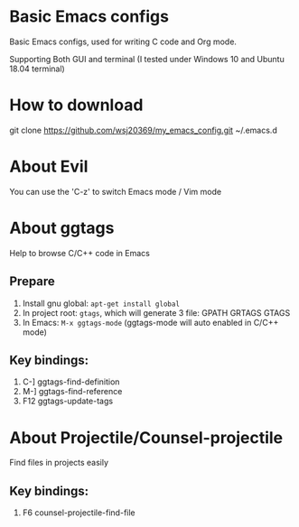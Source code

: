 # Basic Emacs configs

Basic Emacs configs, used for writing C code and Org mode.

Supporting Both GUI and terminal (I tested under Windows 10 and Ubuntu 18.04 terminal)

# How to download

git clone https://github.com/wsj20369/my_emacs_config.git ~/.emacs.d

# About Evil

You can use the 'C-z' to switch Emacs mode / Vim mode

# About ggtags
Help to browse C/C++ code in Emacs

## Prepare
1. Install gnu global: `apt-get install global`
2. In project root: `gtags`, which will generate 3 file: GPATH GRTAGS GTAGS
3. In Emacs: `M-x ggtags-mode` (ggtags-mode will auto enabled in C/C++ mode)

## Key bindings:
1. C-]    ggtags-find-definition
2. M-]    ggtags-find-reference
3. F12    ggtags-update-tags

# About Projectile/Counsel-projectile
Find files in projects easily

## Key bindings:
1. F6     counsel-projectile-find-file
